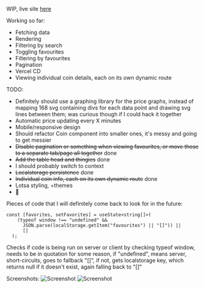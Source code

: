 WIP, live site [here](https://ars-futura-nextjs-crypto-tracker.vercel.app/)

Working so far:

- Fetching data
- Rendering
- Filtering by search
- Toggling favourites
- Filtering by favourites
- Pagination
- Vercel CD
- Viewing individual coin details, each on its own dynamic route

TODO:

- Definitely should use a graphing library for the price graphs, instead of mapping 168 svg containing divs for each data point and drawing svg lines between them; was curious though if I could hack it together
- Automatic price updating every X minutes
- Mobile/responsive design
- Should refactor Coin component into smaller ones, it's messy and going to get messier
- ~~Disable pagination or something when viewing favourites, or move those to a separate tab/page all together~~ done
- ~~Add the table head and thingies~~ done
- I should probably switch to context
- ~~Localstorage persistence~~ done
- ~~Individual coin info, each on its own dynamic route~~ done
- Lotsa styling, +themes
- 🤔

Pieces of code that I will definitely come back to look for in the future:

```
const [favorites, setFavorites] = useState<string[]>(
    (typeof window !== "undefined" &&
      JSON.parse(localStorage.getItem("favourites") || "[]")) ||
      []
  );
```

Checks if code is being run on server or client by checking typeof window, needs to be in quotation for some reason, if "undefined", means server, short-circuits, goes to fallback "[]", if not, gets localstorage key, which returns null if it doesn't exist, again falling back to "[]"

Screenshots:
![Screenshot](https://i.imgur.com/gKXzbUQ.png)
![Screenshot](https://i.imgur.com/o815eBu.png)
